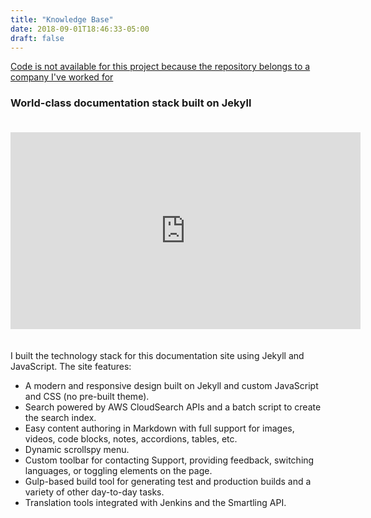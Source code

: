 ```yaml
---
title: "Knowledge Base"
date: 2018-09-01T18:46:33-05:00
draft: false
---
```


[Code is not available for this project because the repository belongs to a company I've worked for](/work/api-keys-app/)

### World-class documentation stack built on Jekyll

<iframe style="margin:20px 0px 20px 0px;" width="560" height="315" src="https://www.youtube.com/embed/T2efUzTeHzk" frameborder="0" allow="accelerometer; autoplay; encrypted-media; gyroscope; picture-in-picture" allowfullscreen></iframe>


I built the technology stack for this documentation site using Jekyll and JavaScript. The site features:

* A modern and responsive design built on Jekyll and custom JavaScript and CSS (no pre-built theme).
* Search powered by AWS CloudSearch APIs and a batch script to create the search index.
* Easy content authoring in Markdown with full support for images, videos, code blocks, notes, accordions, tables, etc.
* Dynamic scrollspy menu.
* Custom toolbar for contacting Support, providing feedback, switching languages, or toggling elements on the page.
* Gulp-based build tool for generating test and production builds and a variety of other day-to-day tasks.
* Translation tools integrated with Jenkins and the Smartling API.

